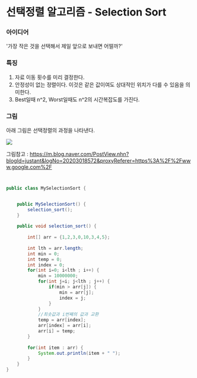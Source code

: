 # 선택정렬 알고리즘 - Selection Sort


### 아이디어


'가장 작은 것을 선택해서 제일 앞으로 보내면 어떨까?'


### 특징


1. 자료 이동 횟수를 미리 결정한다.
2. 안정성이 없는 정렬이다. 이것은 같은 값이여도 상대적인 위치가 다를 수 있음을 의미한다.
3. Best일때 n^2, Worst일때도 n^2의 시간복잡도를 가진다.


### 그림


아래 그림은 선택정렬의 과정을 나타낸다. 

![](https://mblogthumb-phinf.pstatic.net/20140128_73/justant_1390835759169oepXz_PNG/1.png?type=w2)

그림참고 : https://m.blog.naver.com/PostView.nhn?blogId=justant&logNo=20203018572&proxyReferer=https%3A%2F%2Fwww.google.com%2F


```java


public class MySelectionSort {


    public MySelectionSort() {
        selection_sort();
    }
    
    public void selection_sort() {
        
        int[] arr = {1,2,3,0,10,3,4,5};
        
        int lth = arr.length;
        int min = 0;
        int temp = 0;
        int index = 0;
        for(int i=0; i<lth ; i++) {
            min = 10000000;
            for(int j=i; j<lth ; j++) {
                if(min > arr[j]) {
                    min = arr[j];
                    index = j;
                }
            }
            //최솟값과 i번째의 값과 교환
            temp = arr[index];
            arr[index] = arr[i];
            arr[i] = temp;
        }
        
        for(int item : arr) {
            System.out.println(item + " ");
        }
    }
}


```

